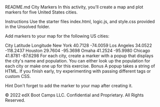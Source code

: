  README.md
City Markers
In this activity, you'll create a map and plot markers for five United States cities.

Instructions
Use the starter files index.html, logic.js, and style.css provided in the Unsolved folder.

Add markers to your map for the following US cities:

City	Latitude	Longitude
New York	40.7128	-74.0059
Los Angeles	34.0522	-118.2437
Houston	29.7604	-95.3698
Omaha	41.2524	-95.9980
Chicago	41.8781	-87.6298
For each city, create a marker with a popup that displays the city's name and population. You can either look up the population for each city or make one up for this exercise.
Bonus
A popup takes a string of HTML. If you finish early, try experimenting with passing different tags or custom CSS.

Hint
Don't forget to add the marker to your map after creating it.

© 2022 edX Boot Camps LLC. Confidential and Proprietary. All Rights Reserved.
